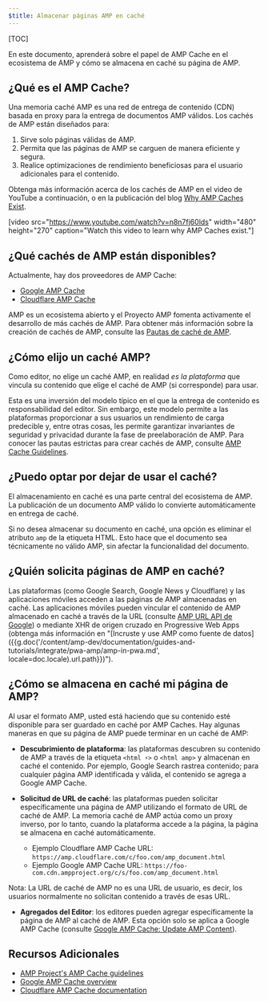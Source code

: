 ```yaml
---
$title: Almacenar páginas AMP en caché
---
```


[TOC]

En este documento, aprenderá sobre el papel de AMP Cache en el ecosistema de AMP y cómo se almacena en caché su página de AMP.

## ¿Qué es el AMP Cache?
Una memoria caché AMP es una red de entrega de contenido (CDN) basada en proxy para la entrega de documentos AMP válidos. Los cachés de AMP están diseñados para:

1.  Sirve solo páginas válidas de AMP.
2.  Permita que las páginas de AMP se carguen de manera eficiente y segura.
3.  Realice optimizaciones de rendimiento beneficiosas para el usuario adicionales para el contenido.

Obtenga más información acerca de los cachés de AMP en el video de YouTube a continuación, o en la publicación del blog [Why AMP Caches Exist](https://medium.com/@pbakaus/why-amp-caches-exist-cd7938da2456).

[video src="https://www.youtube.com/watch?v=n8n7fj60lds" width="480" height="270" caption="Watch this video to learn why AMP Caches exist."]

## ¿Qué cachés de AMP están disponibles?
Actualmente, hay dos proveedores de AMP Cache:

- [Google AMP Cache](https://developers.google.com/amp/cache/)
- [Cloudflare AMP Cache](https://amp.cloudflare.com/)

AMP es un ecosistema abierto y el Proyecto AMP fomenta activamente el desarrollo de más cachés de AMP. Para obtener más información sobre la creación de cachés de AMP, consulte las [Pautas de caché de AMP](https://github.com/ampproject/amphtml/blob/master/spec/amp-cache-guidelines.md).

## ¿Cómo elijo un caché AMP?

Como editor, no elige un caché AMP, en realidad *es la plataforma* que vincula su contenido que elige el caché de AMP (si corresponde) para usar.

Esta es una inversión del modelo típico en el que la entrega de contenido es responsabilidad del editor. Sin embargo, este modelo permite a las plataformas proporcionar a sus usuarios un rendimiento de carga predecible y, entre otras cosas, les permite garantizar invariantes de seguridad y privacidad durante la fase de preelaboración de AMP. Para conocer las pautas estrictas para crear cachés de AMP, consulte [AMP Cache Guidelines](https://github.com/ampproject/amphtml/blob/master/spec/amp-cache-guidelines.md).

## ¿Puedo optar por dejar de usar el caché?

El almacenamiento en caché es una parte central del ecosistema de AMP. La publicación de un documento AMP válido lo convierte automáticamente en entrega de caché.

Si no desea almacenar su documento en caché, una opción es eliminar el atributo `amp` de la etiqueta HTML. Esto hace que el documento sea técnicamente no válido AMP, sin afectar la funcionalidad del documento.


## ¿Quién solicita páginas de AMP en caché?

Las plataformas (como Google Search, Google News y Cloudflare) y las aplicaciones móviles acceden a las páginas de AMP almacenadas en caché. Las aplicaciones móviles pueden vincular el contenido de AMP almacenado en caché a través de la URL (consulte [AMP URL API de Google](https://developers.google.com/amp/cache/use-amp-url)) o mediante XHR de origen cruzado en Progressive Web Apps (obtenga más información en "[Incruste y use AMP como fuente de datos]({{g.doc('/content/amp-dev/documentation/guides-and-tutorials/integrate/pwa-amp/amp-in-pwa.md', locale=doc.locale).url.path}})").

<amp-img src="/static/img/docs/platforms_accessing_cache.png"
         width="1054" height="356" layout="responsive"
         alt="platforms and mobile apps access cached AMP pages">
</amp-img>

## ¿Cómo se almacena en caché mi página de AMP?
Al usar el formato AMP, usted está haciendo que su contenido esté disponible para ser guardado en caché por AMP Caches. Hay algunas maneras en que su página de AMP puede terminar en un caché de AMP:

* **Descubrimiento de plataforma**:  las plataformas descubren su contenido de AMP a través de la etiqueta `<html ⚡>` o `<html amp>` y almacenan en caché el contenido. Por ejemplo, Google Search rastrea contenido; para cualquier página AMP identificada y válida, el contenido se agrega a Google AMP Cache.

* **Solicitud de URL de caché**: las plataformas pueden solicitar específicamente una página de AMP utilizando el formato de URL de caché de AMP. La memoria caché de AMP actúa como un proxy inverso, por lo tanto, cuando la plataforma accede a la página, la página se almacena en caché automáticamente.
    - Ejemplo Cloudflare AMP Cache URL: `https://amp.cloudflare.com/c/foo.com/amp_document.html`
    - Ejemplo Google AMP Cache URL: `https://foo-com.cdn.ampproject.org/c/s/foo.com/amp_document.html`

Nota: La URL de caché de AMP no es una URL de usuario, es decir, los usuarios normalmente no solicitan contenido a través de esas URL.

* **Agregados del Editor**: los editores pueden agregar específicamente la página de AMP al caché de AMP. Esta opción solo se aplica a Google AMP Cache (consulte [Google AMP Cache: Update AMP Content](https://developers.google.com/amp/cache/update-cache)).


## Recursos Adicionales

* [AMP Project's AMP Cache guidelines](https://github.com/ampproject/amphtml/blob/master/spec/amp-cache-guidelines.md)
* [Google AMP Cache overview](https://developers.google.com/amp/cache/overview)
* [Cloudflare AMP Cache documentation](https://amp.cloudflare.com/)
